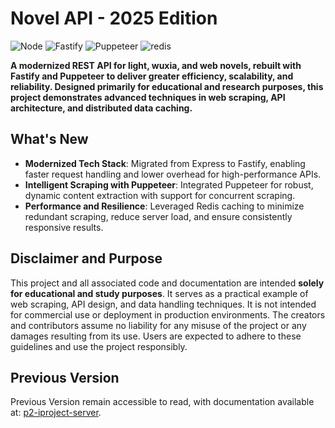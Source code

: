 # Novel API - 2025 Edition

![Node](https://img.shields.io/badge/Node-v20.9.0-blue?style=for-the-badge)
![Fastify](https://img.shields.io/badge/Fastify--blue?style=for-the-badge)
![Puppeteer](https://img.shields.io/badge/Puppeteer--blue?style=for-the-badge)
![redis](https://img.shields.io/badge/redis--blue?style=for-the-badge)

**A modernized REST API for light, wuxia, and web novels, rebuilt with Fastify and Puppeteer to deliver greater efficiency, scalability, and reliability. Designed primarily for educational and research purposes, this project demonstrates advanced techniques in web scraping, API architecture, and distributed data caching.**

## What's New

- **Modernized Tech Stack**: Migrated from Express to Fastify, enabling faster request handling and lower overhead for high-performance APIs.
- **Intelligent Scraping with Puppeteer**: Integrated Puppeteer for robust, dynamic content extraction with support for concurrent scraping.
- **Performance and Resilience**: Leveraged Redis caching to minimize redundant scraping, reduce server load, and ensure consistently responsive results.

## Disclaimer and Purpose

This project and all associated code and documentation are intended **solely for educational and study purposes**. It serves as a practical example of web scraping, API design, and data handling techniques. It is not intended for commercial use or deployment in production environments. The creators and contributors assume no liability for any misuse of the project or any damages resulting from its use. Users are expected to adhere to these guidelines and use the project responsibly.

## Previous Version

Previous Version remain accessible to read, with documentation available at: [p2-iproject-server](https://github.com/dzulfiqarzaky/p2-iproject-server/tree/development/scraper).
